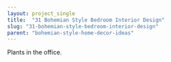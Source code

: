 ```yaml
---
layout: project_single
title:  "31 Bohemian Style Bedroom Interior Design"
slug: "31-bohemian-style-bedroom-interior-design"
parent: "bohemian-style-home-decor-ideas"
---
```

Plants in the office.